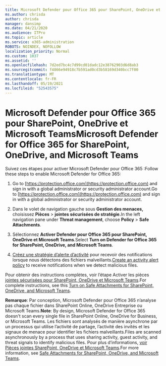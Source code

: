 ```yaml
---
title: Microsoft Defender pour Office 365 pour SharePoint, OneDrive et Microsoft Teams
ms.author: chrisda
author: chrisda
manager: dansimp
ms.date: 04/21/2020
ms.audience: ITPro
ms.topic: article
ms.service: o365-administration
ROBOTS: NOINDEX, NOFOLLOW
localization_priority: Normal
ms.custom: 1037
ms.assetid: ''
ms.openlocfilehash: 7d2ed7bc4c7d99cd01dadc12e38762903d6d8ab3
ms.sourcegitcommit: f4866e94918c7b591ad0cd3b58169d340bcc7f00
ms.translationtype: MT
ms.contentlocale: fr-FR
ms.lasthandoff: 05/19/2021
ms.locfileid: "52543575"
---
```

# <a name="microsoft-defender-for-office-365-for-sharepoint-onedrive-and-microsoft-teams"></a><span data-ttu-id="7c76d-102">Microsoft Defender pour Office 365 pour SharePoint, OneDrive et Microsoft Teams</span><span class="sxs-lookup"><span data-stu-id="7c76d-102">Microsoft Defender for Office 365 for SharePoint, OneDrive, and Microsoft Teams</span></span>

<span data-ttu-id="7c76d-103">Suivez ces étapes pour activer Microsoft Defender pour Office 365 :</span><span class="sxs-lookup"><span data-stu-id="7c76d-103">Follow these steps to enable Microsoft Defender for Office 365:</span></span>

1. <span data-ttu-id="7c76d-104">Go to [https://protection.office.com](https://protection.office.com) and sign in with a global administrator or security administrator account.</span><span class="sxs-lookup"><span data-stu-id="7c76d-104">Go to [https://protection.office.com](https://protection.office.com) and sign in with a global administrator or security administrator account.</span></span>

2. <span data-ttu-id="7c76d-105">Dans le volet de navigation gauche sous **Gestion des menaces,** choisissez **Pièces** \> **jointes sécurisées de stratégie.**</span><span class="sxs-lookup"><span data-stu-id="7c76d-105">In the left navigation pane under **Threat management**, choose **Policy** \> **Safe Attachments**.</span></span>

3. <span data-ttu-id="7c76d-106">Sélectionnez **Activer Defender pour Office 365 pour SharePoint, OneDrive et Microsoft Teams**.</span><span class="sxs-lookup"><span data-stu-id="7c76d-106">Select **Turn on Defender for Office 365 for SharePoint, OneDrive, and Microsoft Teams**.</span></span>

4. <span data-ttu-id="7c76d-107">[Créez une stratégie d’alerte d’activité](/microsoft-365/compliance/create-activity-alerts) pour recevoir des notifications lorsque nous détectons des fichiers malveillants.</span><span class="sxs-lookup"><span data-stu-id="7c76d-107">[Create an activity alert policy](/microsoft-365/compliance/create-activity-alerts) to receive notifications when we detect malicious files.</span></span>

<span data-ttu-id="7c76d-108">Pour obtenir des instructions complètes, voir l’étape Activer les pièces [jointes sécurisées pour SharePoint, OneDrive et Microsoft Teams](/microsoft-365/security/office-365-security/turn-on-atp-for-spo-odb-and-teams).</span><span class="sxs-lookup"><span data-stu-id="7c76d-108">For complete instructions, see this [Turn on Safe Attachments for SharePoint, OneDrive, and Microsoft Teams](/microsoft-365/security/office-365-security/turn-on-atp-for-spo-odb-and-teams).</span></span>

<span data-ttu-id="7c76d-109">**Remarque**: Par conception, Microsoft Defender pour Office 365 n’analyse pas chaque fichier dans SharePoint Online, OneDrive Entreprise ou Microsoft Teams.</span><span class="sxs-lookup"><span data-stu-id="7c76d-109">**Note**: By design, Microsoft Defender for Office 365 doesn't scan every single file in SharePoint Online, OneDrive for Business, or Microsoft Teams.</span></span> <span data-ttu-id="7c76d-110">Les fichiers sont analysés de manière asynchrone par un processus qui utilise l’activité de partage, l’activité des invités et les signaux de menace pour identifier les fichiers malveillants.</span><span class="sxs-lookup"><span data-stu-id="7c76d-110">Files are scanned asynchronously by a process that uses sharing activity, guest activity, and threat signals to identify malicious files.</span></span> <span data-ttu-id="7c76d-111">Pour plus d’informations, [voir Pièces jointes SharePoint, OneDrive et Microsoft Teams](/microsoft-365/security/office-365-security/atp-for-spo-odb-and-teams).</span><span class="sxs-lookup"><span data-stu-id="7c76d-111">For more information, see [Safe Attachments for SharePoint, OneDrive, and Microsoft Teams](/microsoft-365/security/office-365-security/atp-for-spo-odb-and-teams).</span></span>
